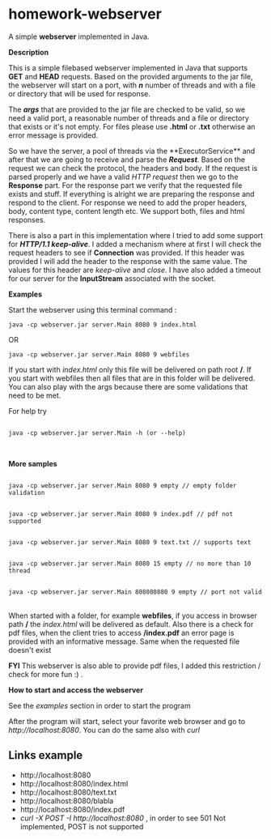 # homework-webserver
A simple **webserver** implemented in Java.

**Description**
<p>This is a simple filebased webserver implemented in Java that supports <strong>GET</strong> and <strong>HEAD</strong> requests. Based on the provided arguments to the jar file, the webserver will start on a port, with <em><strong>n</strong></em> number of threads and with a file or directory that will be used for response.</p>
<p>The <em><strong>args</strong></em> that are provided to the jar file are checked to be valid, so we need a valid port, a reasonable number of threads and a file or directory that exists or it's not empty. For files please use <strong>.html</strong> or <strong>.txt</strong> otherwise an error message is provided.</p>
<p>So we have the server, a pool of threads via the **ExecutorService** and after that we are going to receive and parse the <em><strong>Request</em></strong>. Based on the request we can check the protocol, the headers and body. If the request is parsed properly and we have a valid <em>HTTP request</em> then we go to the <strong>Response</strong> part. For the response part we verify that the requested file exists and stuff. If everything is alright we are preparing the response and respond to the client. For response we need to add the proper headers, body, content type, content length etc. We support both, files and html responses.</p>
<p>There is also a part in this implementation where I tried to add some support for <em><strong>HTTP/1.1 keep-alive</strong></em>. I added a mechanism where at first I will check the request headers to see if <strong>Connection</strong> was provided. If this header was provided I will add the header to the response with the same value. The values for this header are <em>keep-alive</em> and <em>close</em>. I have also added a timeout for our server for the <strong>InputStream</strong> associated with the socket.</p>

**Examples**

<p>Start the webserver using this terminal command :</p>
<code>java -cp webserver.jar server.Main 8080 9 index.html</code>

<p>OR</p>

<code>java -cp webserver.jar server.Main 8080 9 webfiles</code>

<p>If you start with <em>index.html</em> only this file will be delivered on path root <strong>/</strong>. If you start with webfiles then all files that are in this folder will be delivered. 
You can also play with the args because there are some validations that need to be met.</p>
<p>For help try</p> 
<code>
java -cp webserver.jar server.Main -h (or --help)
</code>
<p><br></p>

**More samples**
<p></p>
<code>
java -cp webserver.jar server.Main 8080 9 empty // empty folder validation
</code>
<p></p>
<code>
java -cp webserver.jar server.Main 8080 9 index.pdf // pdf not supported
</code>
<p></p>
<code>
java -cp webserver.jar server.Main 8080 9 text.txt // supports text
</code>
<p></p>
<code>
java -cp webserver.jar server.Main 8080 15 empty // no more than 10 thread
</code>
<p></p>
<code>
java -cp webserver.jar server.Main 808080880 9 empty // port not valid
</code>

<br>
<p>When started with a folder, for example <strong>webfiles</strong>,  if you access in browser path <strong>/</strong> the <em>index.html</em> will be delivered as default. Also there is a check for pdf files, when the client tries to access <strong>/index.pdf</strong> an error page is provided with an informative message. Same when the requested file doesn't exist</p>

<strong>FYI</strong> This webserver is also able to provide pdf files, I added this restriction / check for more fun :) .

**How to start and access the webserver**

<p>See the <em>examples</em> section in order to start the program</p>
<p>After the program will start, select your favorite web browser and go to <em>http://localhost:8080</em>. You can do the same also with <em>curl</em></p>

Links example
-
- http://localhost:8080
- http://localhost:8080/index.html
- http://localhost:8080/text.txt
- http://localhost:8080/blabla
- http://localhost:8080/index.pdf
- <em>curl -X POST -I http://localhost:8080 </em> , in order to see 501 Not implemented, POST is not supported

